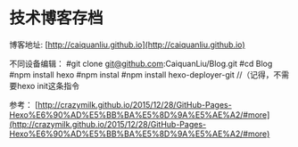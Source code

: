 # 技术博客存档
博客地址: [http://caiquanliu.github.io](http://caiquanliu.github.io)

不同设备编辑：
	#git clone git@github.com:CaiquanLiu/Blog.git
	#cd Blog
	#npm install hexo
	#npm instal
	#npm install hexo-deployer-git
	//（记得，不需要hexo init这条指令
	
参考：
[http://crazymilk.github.io/2015/12/28/GitHub-Pages-Hexo%E6%90%AD%E5%BB%BA%E5%8D%9A%E5%AE%A2/#more](http://crazymilk.github.io/2015/12/28/GitHub-Pages-Hexo%E6%90%AD%E5%BB%BA%E5%8D%9A%E5%AE%A2/#more)


